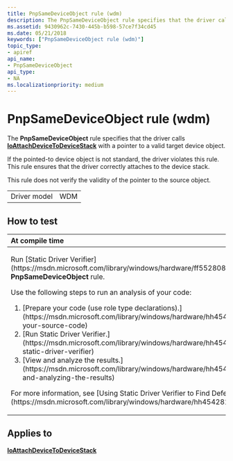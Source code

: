 ```yaml
---
title: PnpSameDeviceObject rule (wdm)
description: The PnpSameDeviceObject rule specifies that the driver calls IoAttachDeviceToDeviceStack with a pointer to a valid target device object.
ms.assetid: 9430962c-7430-445b-b598-57ce7f34cd45
ms.date: 05/21/2018
keywords: ["PnpSameDeviceObject rule (wdm)"]
topic_type:
- apiref
api_name:
- PnpSameDeviceObject
api_type:
- NA
ms.localizationpriority: medium
---
```


# PnpSameDeviceObject rule (wdm)


The **PnpSameDeviceObject** rule specifies that the driver calls [**IoAttachDeviceToDeviceStack**](https://msdn.microsoft.com/library/windows/hardware/ff548300) with a pointer to a valid target device object.

If the pointed-to device object is not standard, the driver violates this rule. This rule ensures that the driver correctly attaches to the device stack.

This rule does not verify the validity of the pointer to the source object.

|              |     |
|--------------|-----|
| Driver model | WDM |

How to test
-----------

<table>
<colgroup>
<col width="100%" />
</colgroup>
<thead>
<tr class="header">
<th align="left">At compile time</th>
</tr>
</thead>
<tbody>
<tr class="odd">
<td align="left"><p>Run [Static Driver Verifier](https://msdn.microsoft.com/library/windows/hardware/ff552808) and specify the <strong>PnpSameDeviceObject</strong> rule.</p>
Use the following steps to run an analysis of your code:
<ol>
<li>[Prepare your code (use role type declarations).](https://msdn.microsoft.com/library/windows/hardware/hh454281#preparing-your-source-code)</li>
<li>[Run Static Driver Verifier.](https://msdn.microsoft.com/library/windows/hardware/hh454281#running-static-driver-verifier)</li>
<li>[View and analyze the results.](https://msdn.microsoft.com/library/windows/hardware/hh454281#viewing-and-analyzing-the-results)</li>
</ol>
<p>For more information, see [Using Static Driver Verifier to Find Defects in Drivers](https://msdn.microsoft.com/library/windows/hardware/hh454281).</p></td>
</tr>
</tbody>
</table>

Applies to
----------

[**IoAttachDeviceToDeviceStack**](https://msdn.microsoft.com/library/windows/hardware/ff548300)
 

 





